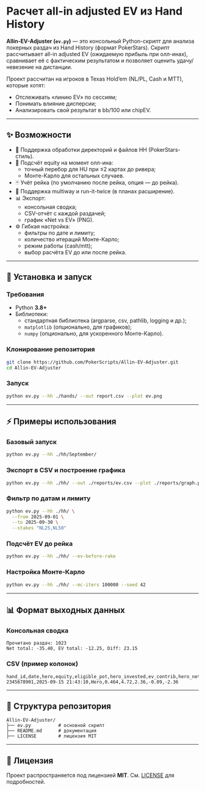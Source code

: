 # Расчет all-in adjusted EV из Hand History

**Allin-EV-Adjuster (`ev.py`)** — это консольный Python-скрипт для анализа покерных раздач из Hand History (формат PokerStars). Скрипт рассчитывает all-in adjusted EV (ожидаемую прибыль при олл-инах), сравнивает её с фактическим результатом и позволяет оценить удачу/невезение на дистанции.

Проект рассчитан на игроков в Texas Hold’em (NL/PL, Cash и MTT), которые хотят:
- Отслеживать «линию EV» по сессиям;
- Понимать влияние дисперсии;
- Анализировать свой результат в bb/100 или chipEV.

---

## ✨ Возможности

- 📂 Поддержка обработки директорий и файлов HH (PokerStars-стиль).
- 🎲 Подсчёт equity на момент олл-ина:
  - точный перебор для HU при ≤2 картах до ривера;
  - Монте-Карло для остальных случаев.
- 🃏 Учёт рейка (по умолчанию после рейка, опция — до рейка).
- 🔄 Поддержка multiway и run-it-twice (в планах расширение).
- 📊 Экспорт:
  - консольная сводка;
  - CSV-отчёт с каждой раздачей;
  - график «Net vs EV» (PNG).
- ⚙️ Гибкая настройка:
  - фильтры по дате и лимиту;
  - количество итераций Монте-Карло;
  - режим работы (cash/mtt);
  - выбор расчёта EV до или после рейка.

---

## 🚀 Установка и запуск

### Требования
- Python **3.8+**
- Библиотеки:
  - стандартная библиотека (argparse, csv, pathlib, logging и др.);
  - `matplotlib` (опционально, для графиков);
  - `numpy` (опционально, для ускоренного Монте-Карло).

### Клонирование репозитория
```bash
git clone https://github.com/PokerScripts/Allin-EV-Adjuster.git
cd Allin-EV-Adjuster
````

### Запуск

```bash
python ev.py --hh ./hands/ --out report.csv --plot ev.png
```

---

## ⚡ Примеры использования

### Базовый запуск

```bash
python ev.py --hh ./hh/September/
```

### Экспорт в CSV и построение графика

```bash
python ev.py --hh ./hh/ --out ./reports/ev.csv --plot ./reports/graph.png
```

### Фильтр по датам и лимиту

```bash
python ev.py --hh ./hh/ \
  --from 2025-09-01 \
  --to 2025-09-30 \
  --stakes "NL25,NL50"
```

### Подсчёт EV до рейка

```bash
python ev.py --hh ./hh/ --ev-before-rake
```

### Настройка Монте-Карло

```bash
python ev.py --hh ./hh/ --mc-iters 100000 --seed 42
```

---

## 📊 Формат выходных данных

### Консольная сводка

```
Прочитано раздач: 1023
Net total: -35.40, EV total: -12.25, Diff: 23.15
```

### CSV (пример колонок)

```csv
hand_id,date,hero,equity,eligible_pot,hero_invested,ev_contrib,hero_net
2345678901,2025-09-15 21:43:10,Hero,0.464,4.72,2.36,-0.09,-2.36
```

---

## 📂 Структура репозитория

```
Allin-EV-Adjuster/
├── ev.py          # основной скрипт
├── README.md      # документация
├── LICENSE        # лицензия MIT
```

---

## 📜 Лицензия

Проект распространяется под лицензией **MIT**.
См. [LICENSE](LICENSE) для подробностей.
